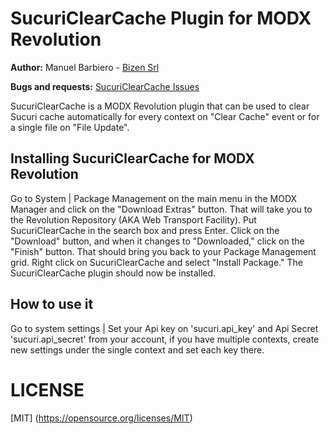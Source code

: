 
SucuriClearCache Plugin for MODX Revolution
=======================================

**Author:** Manuel Barbiero - [Bizen Srl](https://www.bizen.it)

**Bugs and requests:** [SucuriClearCache Issues](https://github.com/bizen-srl/SucuriClearCache/issues)

SucuriClearCache is a MODX Revolution plugin that can be used to clear Sucuri cache automatically for every context on "Clear Cache" event or for a single file on "File Update".

Installing SucuriClearCache for MODX Revolution
-----------------------------------------------

Go to System | Package Management on the main menu in the MODX Manager and click on the "Download Extras" button. That will take you to the Revolution Repository (AKA Web Transport Facility). Put SucuriClearCache in the search box and press Enter. Click on the "Download" button, and when it changes to "Downloaded," click on the "Finish" button. That should bring you back to your Package Management grid. Right click on SucuriClearCache and select "Install Package." The SucuriClearCache plugin should now be installed.

How to use it
-------------

Go to system settings | Set your Api key on 'sucuri.api_key' and Api Secret 'sucuri.api_secret' from your account, if you have multiple contexts, create new settings under the single context and set each key there.


LICENSE
=======

[MIT] (https://opensource.org/licenses/MIT)